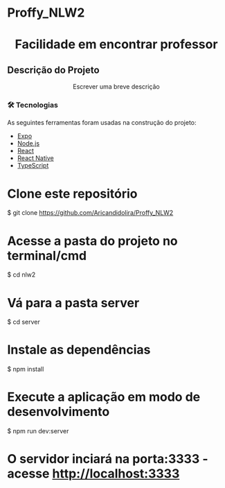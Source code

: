 # Proffy_NLW2

<h1 align="center">Facilidade em encontrar professor</h1>

## Descrição do Projeto
<p align="center">Escrever uma breve descrição</p>


### 🛠 Tecnologias

As seguintes ferramentas foram usadas na construção do projeto:

- [Expo](https://expo.io/)
- [Node.js](https://nodejs.org/en/)
- [React](https://pt-br.reactjs.org/)
- [React Native](https://reactnative.dev/)
- [TypeScript](https://www.typescriptlang.org/)

# Clone este repositório
$ git clone <https://github.com/Aricandidolira/Proffy_NLW2>

# Acesse a pasta do projeto no terminal/cmd
$ cd nlw2

# Vá para a pasta server
$ cd server

# Instale as dependências
$ npm install

# Execute a aplicação em modo de desenvolvimento
$ npm run dev:server

# O servidor inciará na porta:3333 - acesse <http://localhost:3333> 
